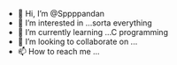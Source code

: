 - 👋 Hi, I’m @Sppppandan
- 👀 I’m interested in ...sorta everything
- 🌱 I’m currently learning ...C programming
- 💞️ I’m looking to collaborate on ...
- 📫 How to reach me ...

<!---
Sppppandan/Sppppandan is a ✨ special ✨ repository because its `README.md` (this file) appears on your GitHub profile.
You can click the Preview link to take a look at your changes.
--->
